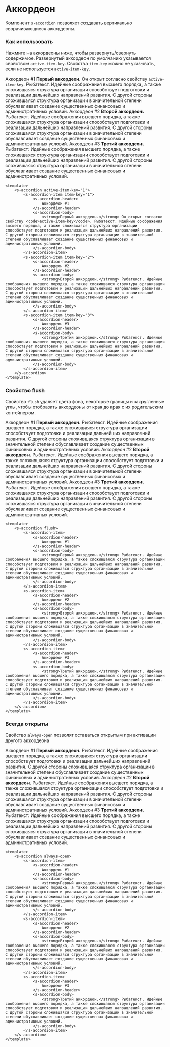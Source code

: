 # Аккордеон

Компонент `s-accordion` позволяет создавать вертикально сворачивающиеся аккордеоны.

### Как использовать
Нажмите на аккордеоны ниже, чтобы развернуть/свернуть содержимое. Развернутый аккордеон по умолчанию указывается свойством `active-item-key`. Свойства `item-key` можно не указывать, если не используется `active-item-key`.

<s-accordion active-item-key="1">
    <s-accordion-item item-key="1">
        <s-accordion-header>
            Аккордеон #1
        </s-accordion-header>
        <s-accordion-body>
            <strong>Первый аккордеон.</strong> Он открыт согласно свойству <code>active-item-key</code>. Рыбатекст. Идейные соображения высшего порядка, а также сложившаяся структура организации способствует подготовки и реализации дальнейших направлений развития. С другой стороны сложившаяся структура организации в значительной степени обуславливает создание существенных финансовых и административных условий. 
        </s-accordion-body>
    </s-accordion-item>
    <s-accordion-item item-key="2">
        <s-accordion-header>
            Аккордеон #2
        </s-accordion-header>
        <s-accordion-body>
            <strong>Второй аккордеон.</strong> Рыбатекст. Идейные соображения высшего порядка, а также сложившаяся структура организации способствует подготовки и реализации дальнейших направлений развития. С другой стороны сложившаяся структура организации в значительной степени обуславливает создание существенных финансовых и административных условий.
        </s-accordion-body>
    </s-accordion-item>
    <s-accordion-item item-key="3">
        <s-accordion-header>
            Аккордеон #3
        </s-accordion-header>
        <s-accordion-body>
            <strong>Третий аккордеон.</strong> Рыбатекст. Идейные соображения высшего порядка, а также сложившаяся структура организации способствует подготовки и реализации дальнейших направлений развития. С другой стороны сложившаяся структура организации в значительной степени обуславливает создание существенных финансовых и административных условий. 
        </s-accordion-body>
    </s-accordion-item>
</s-accordion>

``` vue
<template>
    <s-accordion active-item-key="1">
        <s-accordion-item item-key="1">
            <s-accordion-header>
                Аккордеон #1
            </s-accordion-header>
            <s-accordion-body>
                <strong>Первый аккордеон.</strong> Он открыт согласно свойству <code>active-item-key</code>. Рыбатекст. Идейные соображения высшего порядка, а также сложившаяся структура организации способствует подготовки и реализации дальнейших направлений развития. С другой стороны сложившаяся структура организации в значительной степени обуславливает создание существенных финансовых и административных условий. 
            </s-accordion-body>
        </s-accordion-item>
        <s-accordion-item item-key="2">
            <s-accordion-header>
                Аккордеон #2
            </s-accordion-header>
            <s-accordion-body>
                <strong>Второй аккордеон.</strong> Рыбатекст. Идейные соображения высшего порядка, а также сложившаяся структура организации способствует подготовки и реализации дальнейших направлений развития. С другой стороны сложившаяся структура организации в значительной степени обуславливает создание существенных финансовых и административных условий.
            </s-accordion-body>
        </s-accordion-item>
        <s-accordion-item item-key="3">
            <s-accordion-header>
                Аккордеон #3
            </s-accordion-header>
            <s-accordion-body>
                <strong>Третий аккордеон.</strong> Рыбатекст. Идейные соображения высшего порядка, а также сложившаяся структура организации способствует подготовки и реализации дальнейших направлений развития. С другой стороны сложившаяся структура организации в значительной степени обуславливает создание существенных финансовых и административных условий. 
            </s-accordion-body>
        </s-accordion-item>
    </s-accordion>
</template>
```

### Свойство flush
Свойство `flush` удаляет цвета фона, некоторые границы и закругленные углы, чтобы отобразить аккордеоны от края до края с их родительским контейнером.

<s-accordion flush>
    <s-accordion-item>
        <s-accordion-header>
            Аккордеон #1
        </s-accordion-header>
        <s-accordion-body>
            <strong>Первый аккордеон.</strong> Рыбатекст. Идейные соображения высшего порядка, а также сложившаяся структура организации способствует подготовки и реализации дальнейших направлений развития. С другой стороны сложившаяся структура организации в значительной степени обуславливает создание существенных финансовых и административных условий. 
        </s-accordion-body>
    </s-accordion-item>
    <s-accordion-item>
        <s-accordion-header>
            Аккордеон #2
        </s-accordion-header>
        <s-accordion-body>
            <strong>Второй аккордеон.</strong> Рыбатекст. Идейные соображения высшего порядка, а также сложившаяся структура организации способствует подготовки и реализации дальнейших направлений развития. С другой стороны сложившаяся структура организации в значительной степени обуславливает создание существенных финансовых и административных условий.
        </s-accordion-body>
    </s-accordion-item>
    <s-accordion-item>
        <s-accordion-header>
            Аккордеон #3
        </s-accordion-header>
        <s-accordion-body>
            <strong>Третий аккордеон.</strong> Рыбатекст. Идейные соображения высшего порядка, а также сложившаяся структура организации способствует подготовки и реализации дальнейших направлений развития. С другой стороны сложившаяся структура организации в значительной степени обуславливает создание существенных финансовых и административных условий. 
        </s-accordion-body>
    </s-accordion-item>
</s-accordion>

``` vue
<template>
    <s-accordion flush>
        <s-accordion-item>
            <s-accordion-header>
                Аккордеон #1
            </s-accordion-header>
            <s-accordion-body>
                <strong>Первый аккордеон.</strong> Рыбатекст. Идейные соображения высшего порядка, а также сложившаяся структура организации способствует подготовки и реализации дальнейших направлений развития. С другой стороны сложившаяся структура организации в значительной степени обуславливает создание существенных финансовых и административных условий. 
            </s-accordion-body>
        </s-accordion-item>
        <s-accordion-item>
            <s-accordion-header>
                Аккордеон #2
            </s-accordion-header>
            <s-accordion-body>
                <strong>Второй аккордеон.</strong> Рыбатекст. Идейные соображения высшего порядка, а также сложившаяся структура организации способствует подготовки и реализации дальнейших направлений развития. С другой стороны сложившаяся структура организации в значительной степени обуславливает создание существенных финансовых и административных условий.
            </s-accordion-body>
        </s-accordion-item>
        <s-accordion-item>
            <s-accordion-header>
                Аккордеон #3
            </s-accordion-header>
            <s-accordion-body>
                <strong>Третий аккордеон.</strong> Рыбатекст. Идейные соображения высшего порядка, а также сложившаяся структура организации способствует подготовки и реализации дальнейших направлений развития. С другой стороны сложившаяся структура организации в значительной степени обуславливает создание существенных финансовых и административных условий. 
            </s-accordion-body>
        </s-accordion-item>
    </s-accordion>
</template>
```

### Всегда открыты
Свойство `always-open` позволят оставаться открытым при активации другого аккордеона

<s-accordion always-open>
    <s-accordion-item>
        <s-accordion-header>
            Аккордеон #1
        </s-accordion-header>
        <s-accordion-body>
            <strong>Первый аккордеон.</strong> Рыбатекст. Идейные соображения высшего порядка, а также сложившаяся структура организации способствует подготовки и реализации дальнейших направлений развития. С другой стороны сложившаяся структура организации в значительной степени обуславливает создание существенных финансовых и административных условий. 
        </s-accordion-body>
    </s-accordion-item>
    <s-accordion-item>
        <s-accordion-header>
            Аккордеон #2
        </s-accordion-header>
        <s-accordion-body>
            <strong>Второй аккордеон.</strong> Рыбатекст. Идейные соображения высшего порядка, а также сложившаяся структура организации способствует подготовки и реализации дальнейших направлений развития. С другой стороны сложившаяся структура организации в значительной степени обуславливает создание существенных финансовых и административных условий.
        </s-accordion-body>
    </s-accordion-item>
    <s-accordion-item>
        <s-accordion-header>
            Аккордеон #3
        </s-accordion-header>
        <s-accordion-body>
            <strong>Третий аккордеон.</strong> Рыбатекст. Идейные соображения высшего порядка, а также сложившаяся структура организации способствует подготовки и реализации дальнейших направлений развития. С другой стороны сложившаяся структура организации в значительной степени обуславливает создание существенных финансовых и административных условий. 
        </s-accordion-body>
    </s-accordion-item>
</s-accordion>

``` vue
<template>
    <s-accordion always-open>
        <s-accordion-item>
            <s-accordion-header>
                Аккордеон #1
            </s-accordion-header>
            <s-accordion-body>
                <strong>Первый аккордеон.</strong> Рыбатекст. Идейные соображения высшего порядка, а также сложившаяся структура организации способствует подготовки и реализации дальнейших направлений развития. С другой стороны сложившаяся структура организации в значительной степени обуславливает создание существенных финансовых и административных условий. 
            </s-accordion-body>
        </s-accordion-item>
        <s-accordion-item>
            <s-accordion-header>
                Аккордеон #2
            </s-accordion-header>
            <s-accordion-body>
                <strong>Второй аккордеон.</strong> Рыбатекст. Идейные соображения высшего порядка, а также сложившаяся структура организации способствует подготовки и реализации дальнейших направлений развития. С другой стороны сложившаяся структура организации в значительной степени обуславливает создание существенных финансовых и административных условий.
            </s-accordion-body>
        </s-accordion-item>
        <s-accordion-item>
            <s-accordion-header>
                Аккордеон #3
            </s-accordion-header>
            <s-accordion-body>
                <strong>Третий аккордеон.</strong> Рыбатекст. Идейные соображения высшего порядка, а также сложившаяся структура организации способствует подготовки и реализации дальнейших направлений развития. С другой стороны сложившаяся структура организации в значительной степени обуславливает создание существенных финансовых и административных условий. 
            </s-accordion-body>
        </s-accordion-item>
    </s-accordion>
</template>
```